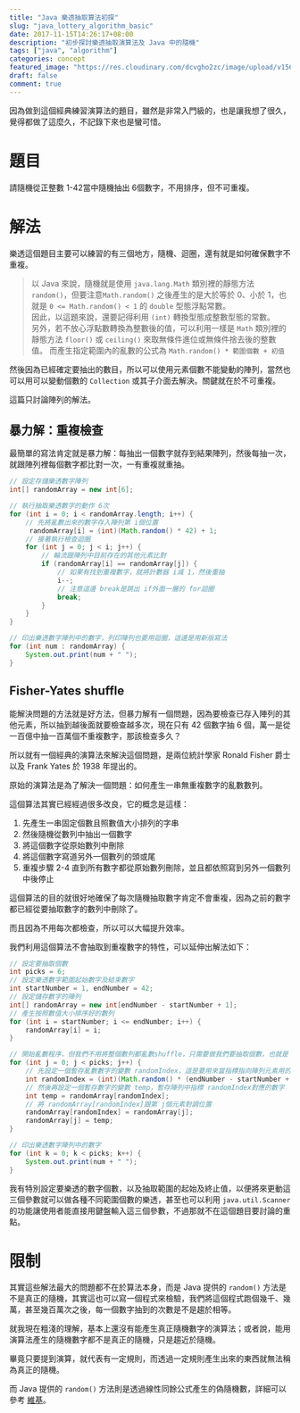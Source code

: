 ```yaml
---
title: "Java 樂透抽取算法初探"
slug: "java_lottery_algorithm_basic"
date: 2017-11-15T14:26:17+08:00
description: "初步探討樂透抽取演算法及 Java 中的隨機"
tags: ["java", "algorithm"]
categories: concept
featured_image: "https://res.cloudinary.com/dcvgho2zc/image/upload/v1568906236/Tech%20Blog/javase-logo_jayzns.png"
draft: false
comment: true
---
```


因為做到這個經典練習演算法的題目，雖然是非常入門級的，也是讓我想了很久，覺得都做了這麼久，不記錄下來也是蠻可惜。

# 題目

請隨機從正整數 1-42當中隨機抽出 6個數字，不用排序，但不可重複。

# 解法

樂透這個題目主要可以練習的有三個地方，隨機、迴圈，還有就是如何確保數字不重複。

> 以 Java 來說，隨機就是使用 `java.lang.Math` 類別裡的靜態方法 `random()`，但要注意`Math.random()` 之後產生的是大於等於 0、小於 1，也就是 `0 <= Math.random() < 1` 的 `double` 型態浮點常數。  
> 因此，以這題來說，還要記得利用 `(int)` 轉換型態成整數型態的常數。  
> 另外，若不放心浮點數轉換為整數後的值，可以利用一樣是 `Math` 類別裡的靜態方法 `floor()` 或 `ceiling()` 來取無條件進位或無條件捨去後的整數值。
> 而產生指定範圍內的亂數的公式為 `Math.random() * 範圍個數 + 初值`

然後因為已經確定要抽出的數目，所以可以使用元素個數不能變動的陣列，當然也可以用可以變動個數的 `Collection` 或其子介面去解決。關鍵就在於不可重複。

這篇只討論陣列的解法。

## 暴力解：重複檢查

最簡單的寫法肯定就是暴力解：每抽出一個數字就存到結果陣列，然後每抽一次，就跟陣列裡每個數字都比對一次，一有重複就重抽。

```java
// 設定存儲樂透數字陣列
int[] randomArray = new int[6];

// 執行抽取樂透數字的動作 6次
for (int i = 0; i < randomArray.length; i++) {
    // 先將亂數出來的數字存入陣列第 i個位置
     randomArray[i] = (int)(Math.random() * 42) + 1;
    // 接著執行檢查迴圈
    for (int j = 0; j < i; j++) {
        // 輪流跟陣列中目前存在的其他元素比對
        if (randomArray[i] == randomArray[j]) {
            // 如果有找到重複數字，就將計數器 i減 1，然後重抽
            i--;
            // 注意這邊 break是跳出 if外面一層的 for迴圈
            break;
        }
    }
}

// 印出樂透數字陣列中的數字，列印陣列也要用迴圈，這邊是用新版寫法
for (int num : randomArray) {
    System.out.print(num + " ");
}
```

## Fisher-Yates shuffle

能解決問題的方法就是好方法，但暴力解有一個問題，因為要檢查已存入陣列的其他元素，所以抽到越後面就要檢查越多次，現在只有 42 個數字抽 6 個，萬一是從一百億中抽一百萬個不重複數字，那該檢查多久？

所以就有一個經典的演算法來解決這個問題，是兩位統計學家 Ronald Fisher 爵士以及 Frank Yates 於 1938 年提出的。

原始的演算法是為了解決一個問題：如何產生一串無重複數字的亂數數列。

這個算法其實已經經過很多改良，它的概念是這樣：

1. 先產生一串固定個數且照數值大小排列的字串
2. 然後隨機從數列中抽出一個數字
3. 將這個數字從原始數列中刪除
4. 將這個數字寫道另外一個數列的頭或尾
5. 重複步驟 2-4 直到所有數字都從原始數列刪除，並且都依照寫到另外一個數列中後停止

這個算法的目的就很好地確保了每次隨機抽取數字肯定不會重複，因為之前的數字都已經從要抽取數字的數列中刪除了。

而且因為不用每次都檢查，所以可以大幅提升效率。

我們利用這個算法不會抽取到重複數字的特性，可以延伸出解法如下：

```java
// 設定要抽取個數
int picks = 6;
// 設定樂透數字範圍起始數字及結束數字
int startNumber = 1, endNumber = 42;
// 設定儲存數字的陣列
int[] randomArray = new int[endNumber - startNumber + 1];
// 產生按照數值大小排序好的數列
for (int i = startNumber; i <= endNumber; i++) {
    randomArray[i] = i;
}

// 開始亂數程序，但我們不用將整個數列都亂數shuffle，只需要做我們要抽取個數，也就是 6次
for (int j = 0; j < picks; j++) {
    // 先設定一個暫存亂數數字的變數 randomIndex，這是要用來當指標指向陣列元素用的
    int randomIndex = (int)(Math.random() * (endNumber - startNumber + 1)) + 1;
    // 然後再設定一個暫存數字的變數 temp，暫存陣列中指標 randomIndex對應的數字
    int temp = randomArray[randomIndex];
    // 將 randomArray[randomIndex]跟第 j個元素對調位置
    randomArray[randomIndex] = randomArray[j];
    randomArray[j] = temp;
}

// 印出樂透數字陣列中的數字
for (int k = 0; k < picks; k++) {
    System.out.print(num + " ");
}
```

我有特別設定要樂透的數字個數，以及抽取範圍的起始及終止值，以便將來更動這三個參數就可以做各種不同範圍個數的樂透，甚至也可以利用 `java.util.Scanner` 的功能讓使用者能直接用鍵盤輸入這三個參數，不過那就不在這個題目要討論的重點。

# 限制

其實這些解法最大的問題都不在於算法本身，而是 Java 提供的 `random()` 方法是不是真正的隨機，其實這也可以寫一個程式來檢驗，我們將這個程式跑個幾千、幾萬，甚至幾百萬次之後，每一個數字抽到的次數是不是趨於相等。

就我現在粗淺的理解，基本上還沒有能產生真正隨機數字的演算法；或者說，能用演算法產生的隨機數字都不是真正的隨機，只是趨近於隨機。

畢竟只要提到演算，就代表有一定規則，而透過一定規則產生出來的東西就無法稱為真正的隨機。

而 Java 提供的 `random()` 方法則是透過線性同餘公式產生的偽隨機數，詳細可以參考 [維基][0]。

[0]: https://zh.wikipedia.org/wiki/%E7%B7%9A%E6%80%A7%E5%90%8C%E9%A4%98%E6%96%B9%E6%B3%95